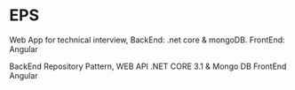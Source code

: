 # EPS
Web App for technical interview, BackEnd: .net core &amp; mongoDB. FrontEnd: Angular

BackEnd Repository Pattern, WEB API .NET CORE 3.1 & Mongo DB
FrontEnd Angular
